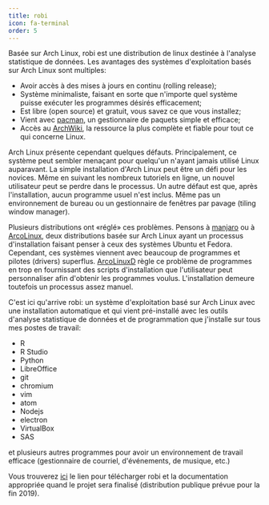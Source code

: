 ```yaml
---
title: robi
icon: fa-terminal
order: 5
---
```


Basée sur Arch Linux, robi est une distribution de linux destinée à l'analyse statistique de données. Les avantages des systèmes d'exploitation basés sur Arch Linux sont multiples:  

* Avoir accès à des mises à jours en continu (rolling release);
* Système minimaliste, faisant en sorte que n'importe quel système puisse exécuter les programmes désirés efficacement;
* Est libre (open source) et gratuit, vous savez ce que vous installez;
* Vient avec [pacman](https://www.archlinux.org/pacman/), un gestionnaire de paquets simple et efficace;
* Accès au [ArchWiki](https://wiki.archlinux.org/), la ressource la plus complète et fiable pour tout ce qui concerne Linux.

Arch Linux présente cependant quelques défauts. Principalement, ce système peut sembler menaçant pour quelqu'un n'ayant jamais utilisé Linux auparavant. La simple installation d'Arch Linux peut être un défi pour les novices. Même en suivant les nombreux tutoriels en ligne, un nouvel utilisateur peut se perdre dans le processus. Un autre défaut est que, après l'installation, aucun programme usuel n'est inclus. Même pas un environnement de bureau ou un gestionnaire de fenêtres par pavage (tiling window manager).

Plusieurs distributions ont «réglé» ces problèmes. Pensons à [manjaro](https://manjaro.org/) ou à [ArcoLinux](https://arcolinux.info/), deux distributions basée sur Arch Linux ayant un processus d'installation faisant penser à ceux des systèmes Ubuntu et Fedora. Cependant, ces systèmes viennent avec beaucoup de programmes et pilotes (drivers) superflus. [ArcoLinuxD](https://arcolinuxd.com/) règle ce problème de programmes en trop en fournissant des scripts d'installation que l'utilisateur peut personnaliser afin d'obtenir les programmes voulus. L'installation demeure toutefois un processus assez manuel.

C'est ici qu'arrive robi: un système d'exploitation basé sur Arch Linux avec une installation automatique et qui vient pré-installé avec les outils d'analyse statistique de données et de programmation que j'installe sur tous mes postes de travail:

* R
* R Studio
* Python
* LibreOffice
* git
* chromium
* vim
* atom
* Nodejs
* electron
* VirtualBox
* SAS

et plusieurs autres programmes pour avoir un environnement de travail efficace (gestionnaire de courriel, d'événements, de musique, etc.)

Vous trouverez [ici](https://maximerobineau.com/robi) le lien pour télécharger robi et la documentation appropriée quand le projet sera finalisé (distribution publique prévue pour la fin 2019).

